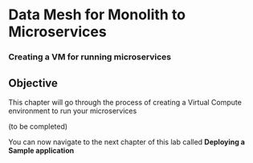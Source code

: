 # Data Mesh for Monolith to Microservices

### Creating a VM for running microservices



## Objective

This chapter will go through the process of creating a Virtual Compute environment to run your microservices



(to be completed)





You can now navigate to the next chapter of this lab called **Deploying a Sample application**

